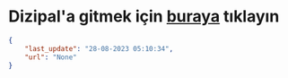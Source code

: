 # Dizipal'a gitmek için [buraya](None) tıklayın
    
```json
{
    "last_update": "28-08-2023 05:10:34",
    "url": "None"
}
```